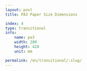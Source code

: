 ```yaml
---
layout: post
title: PA3 Paper Size Dimensions

index: 4
type: transitional
info:
    name: pa3
    width: 280
    height: 420
    unit: mm

permalink: /en/transitional/:slug/
---
```



